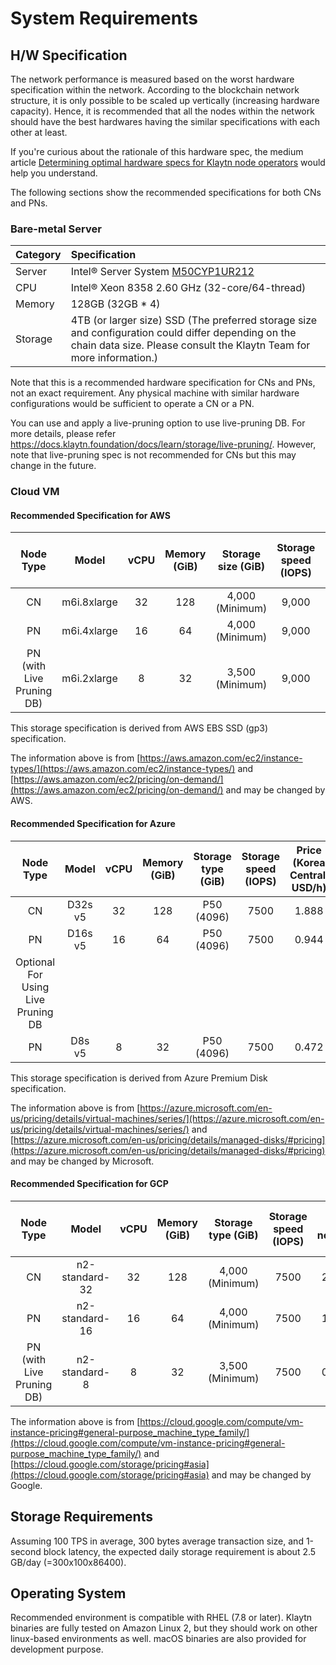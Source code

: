 # System Requirements

## H/W Specification <a id="h-w-specification"></a>

The network performance is measured based on the worst hardware specification within the network. According to the blockchain network structure, it is only possible to be scaled up vertically \(increasing hardware capacity\). Hence, it is recommended that all the nodes within the network should have the best hardwares having the similar specifications with each other at least.

If you're curious about the rationale of this hardware spec, the medium article [Determining optimal hardware specs for Klaytn node operators](https://klaytn.foundation/node-operator-optimal-specs/) would help you understand.

The following sections show the recommended specifications for both CNs and PNs.

### Bare-metal Server <a id="bare-metal-server"></a>

| Category | Specification |
| :--- | :--- |
| Server | Intel® Server System [M50CYP1UR212](https://www.intel.sg/content/www/xa/en/products/sku/214842/intel-server-system-m50cyp1ur212/specifications.html) |
| CPU | Intel® Xeon 8358 2.60 GHz \(32-core/64-thread\) |
| Memory | 128GB \(32GB \* 4\) |
| Storage | 4TB (or larger size) SSD (The preferred storage size and configuration could differ depending on the chain data size. Please consult the Klaytn Team for more information.) |

Note that this is a recommended hardware specification for CNs and PNs, not an exact requirement. Any physical machine with similar hardware configurations would be sufficient to operate a CN or a PN.

You can use and apply a live-pruning option to use live-pruning DB. For more details, please refer https://docs.klaytn.foundation/docs/learn/storage/live-pruning/. However, note that live-pruning spec is not recommended for CNs but this may change in the future.

### Cloud VM <a id="cloud-vm"></a>

#### Recommended Specification for AWS<a id="recommended-specification-for-aws"></a>

| Node Type | Model | vCPU | Memory \(GiB\) | Storage size \(GiB\) | Storage speed \(IOPS\) | Price \(Seoul region, USD/h\) |
| :---: | :---: | :---: | :---: | :---: | :---: | :---: |
| CN | m6i.8xlarge  | 32 | 128 | 4,000 (Minimum) | 9,000 | 1.888 |
| PN | m6i.4xlarge  | 16 | 64 | 4,000 (Minimum) | 9,000 | 0.944 |
| PN (with Live Pruning DB) | m6i.2xlarge  | 8 | 32 | 3,500 (Minimum) | 9,000 | 0.472 |


This storage specification is derived from AWS EBS SSD (gp3) specification. 

The information above is from [https://aws.amazon.com/ec2/instance-types/](https://aws.amazon.com/ec2/instance-types/) and [https://aws.amazon.com/ec2/pricing/on-demand/](https://aws.amazon.com/ec2/pricing/on-demand/) and may be changed by AWS.

#### Recommended Specification for Azure<a id="recommended-specification-for-azure"></a>

| Node Type | Model | vCPU | Memory \(GiB\) | Storage type \(GiB\) | Storage speed \(IOPS\) | Price \(Korea Central, USD/h\) |
| :---: | :---: | :---: | :---: | :---: | :---: | :---: |
| CN | D32s v5 | 32 | 128 | P50 (4096) | 7500 | 1.888 |
| PN | D16s v5 | 16 | 64 | P50 (4096) | 7500 | 0.944 |
| Optional For Using Live Pruning DB |
| PN | D8s v5 | 8 | 32 | P50 (4096) | 7500 | 0.472 |

This storage specification is derived from Azure Premium Disk specification. 

The information above is from [https://azure.microsoft.com/en-us/pricing/details/virtual-machines/series/](https://azure.microsoft.com/en-us/pricing/details/virtual-machines/series/) and [https://azure.microsoft.com/en-us/pricing/details/managed-disks/#pricing](https://azure.microsoft.com/en-us/pricing/details/managed-disks/#pricing) and may be changed by Microsoft.

#### Recommended Specification for GCP<a id="recommended-specification-for-gcp"></a>

| Node Type | Model | vCPU | Memory \(GiB\) | Storage type \(GiB\) | Storage speed \(IOPS\) | Price \(asia-northeast3, USD/h\) |
| :---: | :---: | :---: | :---: | :---: | :---: | :---: |
| CN | n2-standard-32 | 32 | 128 | 4,000 (Minimum) | 7500 | 2.032486 |
| PN | n2-standard-16 | 16 | 64 | 4,000 (Minimum) | 7500 | 1.016243 |
| PN (with Live Pruning DB) | n2-standard-8 | 8 | 32 | 3,500 (Minimum) | 7500 | 0.508121 |

The information above is from [https://cloud.google.com/compute/vm-instance-pricing#general-purpose_machine_type_family/](https://cloud.google.com/compute/vm-instance-pricing#general-purpose_machine_type_family/) and [https://cloud.google.com/storage/pricing#asia](https://cloud.google.com/storage/pricing#asia) and may be changed by Google.

## Storage Requirements <a id="storage-requirements"></a>

Assuming 100 TPS in average, 300 bytes average transaction size, and 1-second block latency, the expected daily storage requirement is about 2.5 GB/day \(=300x100x86400\).

## Operating System <a id="operating-system"></a>

Recommended environment is compatible with RHEL (7.8 or later).
Klaytn binaries are fully tested on Amazon Linux 2, but they should work on other linux-based environments as well. macOS binaries are also provided for development purpose.
